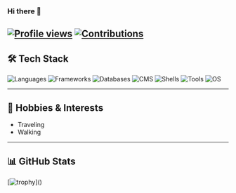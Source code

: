 ### Hi there 👋

[![Profile views](https://komarev.com/ghpvc/?username=010Ri&abbreviated=true)](https://github.com/010Ri)
[![Contributions](https://badgen.org/img/qiita/010Ri/contributions?style=plastic)](https://qiita.com/010Ri)
---

## 🛠 Tech Stack

![Languages](https://img.shields.io/badge/Languages-Python%20%7C%20JavaScript%20%7C%20PHP%20%7C%20C%20%7C%20C++%20%7C%20Java%20%7C%20HTML%20%7C%20CSS-blue)
![Frameworks](https://img.shields.io/badge/Frameworks-React%20%7C%20GatsbyJS%20%7C%20Hugo%20%7C%20Bootstrap%20%7C%20Tailwind%20%7C%20jQuery-orange)
![Databases](https://img.shields.io/badge/Databases-MySQL%20%7C%20MariaDB-informational)
![CMS](https://img.shields.io/badge/CMS-WordPress-brightgreen)
![Shells](https://img.shields.io/badge/Shells-Bash%20%7C%20Zsh%20%7C%20Fish-lightgrey)
![Tools](https://img.shields.io/badge/Tools-Docker%20%7C%20Docker%20Compose%20%7C%20Git%20%7C%20GitHub%20%7C%20Firebase%20%7C%20Postman-informational)
![OS](https://img.shields.io/badge/OS-Ubuntu%20%7C%20Linux%20%7C%20macOS-lightgrey)

---

## 🎯 Hobbies & Interests
- Traveling  
- Walking

---

## 📊 GitHub Stats
[![trophy](https://github-profile-trophy.vercel.app/?username=010Ri&theme=dracula&column=3&margin-w=15&margin-h=15&no-frame=true&rank=-C,-?)]()
